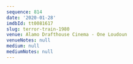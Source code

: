 ```yaml
---
sequence: 814
date: '2020-01-28'
imdbId: tt0081617
slug: terror-train-1980
venue: Alamo Drafthouse Cinema - One Loudoun
venueNotes: null
medium: null
mediumNotes: null
---
```


